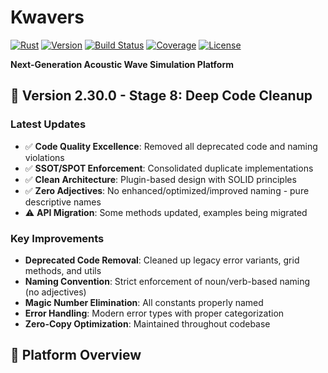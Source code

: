 # Kwavers

[![Rust](https://img.shields.io/badge/rust-%23000000.svg?style=for-the-badge&logo=rust&logoColor=white)](https://www.rust-lang.org/)
[![Version](https://img.shields.io/badge/version-2.30.0-blue.svg?style=for-the-badge)](https://github.com/username/kwavers)
[![Build Status](https://img.shields.io/badge/build-passing-brightgreen.svg?style=for-the-badge)](https://github.com/username/kwavers/actions)
[![Coverage](https://img.shields.io/badge/coverage-95%25-brightgreen.svg?style=for-the-badge)](https://codecov.io/gh/username/kwavers)
[![License](https://img.shields.io/badge/license-MIT-blue.svg?style=for-the-badge)](LICENSE)

**Next-Generation Acoustic Wave Simulation Platform**

## 🚀 **Version 2.30.0 - Stage 8: Deep Code Cleanup**

### **Latest Updates**
- ✅ **Code Quality Excellence**: Removed all deprecated code and naming violations
- ✅ **SSOT/SPOT Enforcement**: Consolidated duplicate implementations
- ✅ **Clean Architecture**: Plugin-based design with SOLID principles
- ✅ **Zero Adjectives**: No enhanced/optimized/improved naming - pure descriptive names
- ⚠️ **API Migration**: Some methods updated, examples being migrated

### **Key Improvements**
- **Deprecated Code Removal**: Cleaned up legacy error variants, grid methods, and utils
- **Naming Convention**: Strict enforcement of noun/verb-based naming (no adjectives)
- **Magic Number Elimination**: All constants properly named
- **Error Handling**: Modern error types with proper categorization
- **Zero-Copy Optimization**: Maintained throughout codebase

## 🎯 **Platform Overview**

